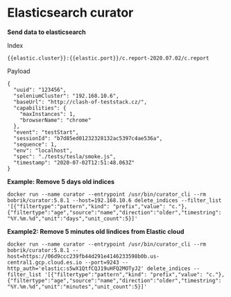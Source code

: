 # Elasticsearch curator

**Send data to elasticsearch**

Index
```
{{elastic.cluster}}:{{elastic.port}}/c.report-2020.07.02/c.report
```

Payload
```
{
  "uuid": "123456",
  "seleniumCluster": "192.168.10.6",
  "baseUrl": "http://clash-of-teststack.cz/",
  "capabilities": {
    "maxInstances": 1,
    "browserName": "chrome"
  },
  "event": "testStart",
  "sessionId": "b7d85ed01232328132ac5397c4ae536a",
  "sequence": 1,
  "env": "localhost",
  "spec": "./tests/tesla/smoke.js",
  "timestamp": "2020-07-02T12:51:48.063Z"
}
```


**Example: Remove 5 days old indices**
```
docker run --name curator --entrypoint /usr/bin/curator_cli --rm bobrik/curator:5.8.1 --host=192.168.10.6 delete_indices --filter_list '[{"filtertype":"pattern","kind": "prefix","value": "c."},{"filtertype":"age","source":"name","direction":"older","timestring": "%Y.%m.%d","unit":"days","unit_count":5}]'
```

**Example2: Remove 5 minutes old lindices from Elastic cloud**
```
docker run --name curator --entrypoint /usr/bin/curator_cli --rm bobrik/curator:5.8.1 --host=https://06d9ccc239fb44d291e4146233598b0b.us-central1.gcp.cloud.es.io --port=9243 --http_auth='elastic:s5wX1QtfCQJ19uHFQ2MOTyJ2' delete_indices --filter_list '[{"filtertype":"pattern","kind": "prefix","value": "c."},{"filtertype":"age","source":"name","direction":"older","timestring": "%Y.%m.%d","unit":"minutes","unit_count":5}]'
```
